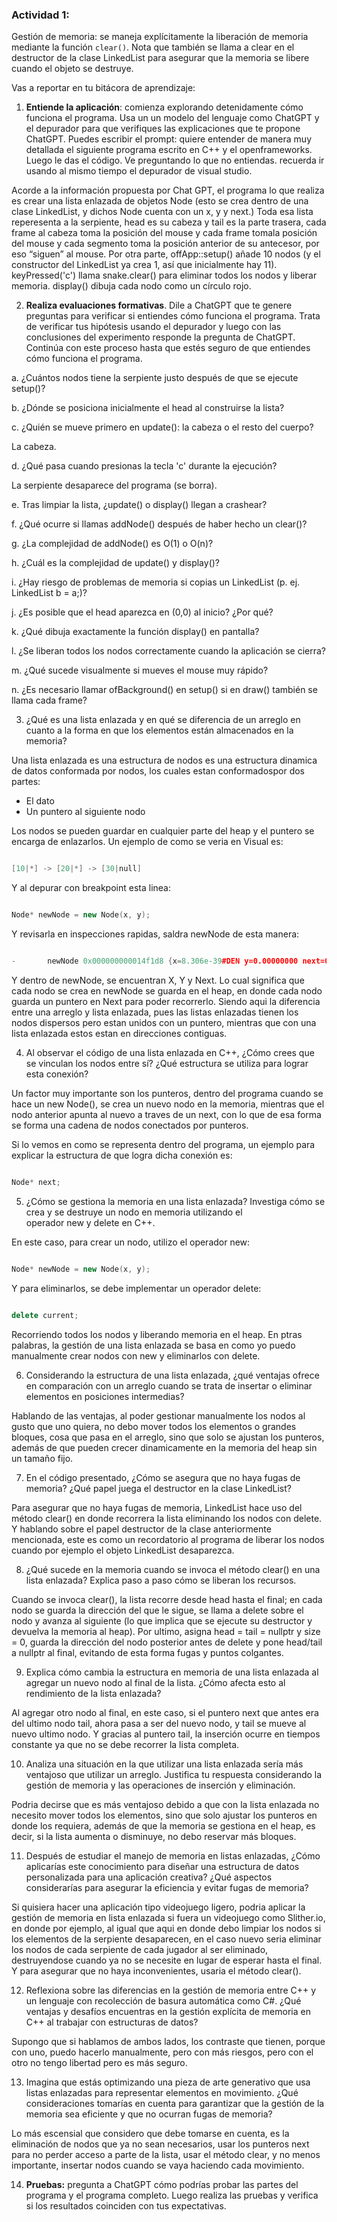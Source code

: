 ### Actividad 1:

Gestión de memoria: se maneja explícitamente la liberación de memoria mediante la función `clear()`. Nota que también se llama a clear en el destructor de la clase LinkedList para asegurar que la memoria se libere cuando el objeto se destruye.

Vas a reportar en tu bitácora de aprendizaje:

1. **Entiende la aplicación**: comienza explorando detenidamente cómo funciona el programa. Usa un un modelo del lenguaje como ChatGPT y el depurador para que verifiques las explicaciones que te propone ChatGPT. Puedes escribir el prompt: quiere entender de manera muy detallada el siguiente programa escrito en C++ y el openframeworks. Luego le das el código. Ve preguntando lo que no entiendas. recuerda ir usando al mismo tiempo el depurador de visual studio.

Acorde a la información propuesta por Chat GPT, el programa lo que realiza es crear una lista enlazada de objetos Node (esto se crea dentro de una clase LinkedList, y dichos Node cuenta con un x, y y next.) Toda esa lista reperesenta a la serpiente, head es su cabeza y tail es la parte trasera, cada frame al cabeza toma la posición del mouse y cada frame tomala posición del mouse y cada segmento toma la posición anterior de su antecesor, por eso “siguen” al mouse.
Por otra parte, offApp::setup() añade 10 nodos (y el constructor del LinkedList ya crea 1, así que inicialmente hay 11). keyPressed('c') llama snake.clear() para eliminar todos los nodos y liberar memoria. display() dibuja cada nodo como un círculo rojo.

2. **Realiza evaluaciones formativas**. Dile a ChatGPT que te genere preguntas para verificar si entiendes cómo funciona el programa. Trata de verificar tus hipótesis usando el depurador y luego con las conclusiones del experimento responde la pregunta de ChatGPT. Continúa con este proceso hasta que estés seguro de que entiendes cómo funciona el programa.


a. ¿Cuántos nodos tiene la serpiente justo después de que se ejecute setup()?

b. ¿Dónde se posiciona inicialmente el head al construirse la lista?

c. ¿Quién se mueve primero en update(): la cabeza o el resto del cuerpo?

La cabeza.

d. ¿Qué pasa cuando presionas la tecla 'c' durante la ejecución?

La serpiente desaparece del programa (se borra).

e. Tras limpiar la lista, ¿update() o display() llegan a crashear?

f. ¿Qué ocurre si llamas addNode() después de haber hecho un clear()?

g. ¿La complejidad de addNode() es O(1) o O(n)?

h. ¿Cuál es la complejidad de update() y display()?

i. ¿Hay riesgo de problemas de memoria si copias un LinkedList (p. ej. LinkedList b = a;)?

j. ¿Es posible que el head aparezca en (0,0) al inicio? ¿Por qué?

k. ¿Qué dibuja exactamente la función display() en pantalla?

l. ¿Se liberan todos los nodos correctamente cuando la aplicación se cierra?

m. ¿Qué sucede visualmente si mueves el mouse muy rápido?

n. ¿Es necesario llamar ofBackground() en setup() si en draw() también se llama cada frame?



3. ¿Qué es una lista enlazada y en qué se diferencia de un arreglo en cuanto a la forma en que los elementos están almacenados en la memoria?

Una lista enlazada es una estructura de nodos es una estructura dinamica de datos conformada por nodos, los cuales estan conformadospor dos partes:

- El dato
- Un puntero al siguiente nodo

Los nodos se pueden guardar en cualquier parte del heap y el puntero se encarga de enlazarlos. Un ejemplo de como se veria en Visual es:

```cpp

[10|*] -> [20|*] -> [30|null]

```

Y al depurar con breakpoint esta linea:

```cpp

Node* newNode = new Node(x, y);

```
Y revisarla en inspecciones rapidas, saldra newNode de esta manera:

```cpp

-		newNode	0x000000000014f1d8 {x=8.306e-39#DEN y=0.00000000 next=0x00000000005a7280 {x=3.41384697 y=1.401e-45#DEN ...} }	Node *

```
Y dentro de newNode, se encuentran X, Y y Next. Lo cual significa que cada nodo se crea en newNode se guarda en el heap, en donde cada nodo guarda un puntero en Next para poder recorrerlo. Siendo aqui la diferencia entre una arreglo y lista enlazada, pues las listas enlazadas tienen los nodos dispersos pero estan unidos con un puntero, mientras que con una lista enlazada estos estan en direcciones contiguas.

4. Al observar el código de una lista enlazada en C++, ¿Cómo crees que se vinculan los nodos entre sí? ¿Qué estructura se utiliza para lograr esta conexión?

Un factor muy importante son los punteros, dentro del programa cuando se hace un new Node(), se crea un nuevo nodo en la memoria, mientras que el nodo anterior apunta al nuevo a traves de un next, con lo que de esa forma se forma una cadena de nodos conectados por punteros.

Si lo vemos en como se representa dentro del programa, un ejemplo para explicar la estructura de que logra dicha conexión es:

```cpp

Node* next;

```

5. ¿Cómo se gestiona la memoria en una lista enlazada? Investiga cómo se crea y se destruye un nodo en memoria utilizando el operador new y delete en C++.

En este caso, para crear un nodo, utilizo el operador new:

```cpp

Node* newNode = new Node(x, y);

```

Y para eliminarlos, se debe implementar un operador delete:

```cpp

delete current;

```

Recorriendo todos los nodos y liberando memoria en el heap. En ptras palabras, la gestión de una lista enlazada se basa en como yo puedo manualmente crear nodos con new y eliminarlos con delete.

6. Considerando la estructura de una lista enlazada, ¿qué ventajas ofrece en comparación con un arreglo cuando se trata de insertar o eliminar elementos en posiciones intermedias?

Hablando de las ventajas, al poder gestionar manualmente los nodos al gusto que uno quiera, no debo mover todos los elementos o grandes bloques, cosa que pasa en el arreglo, sino que solo se ajustan los punteros, además de que pueden crecer dinamicamente en la memoria del heap sin un tamaño fijo.

7. En el código presentado, ¿Cómo se asegura que no haya fugas de memoria? ¿Qué papel juega el destructor en la clase LinkedList?

Para asegurar que no haya fugas de memoria, LinkedList hace uso del método clear() en donde recorrera la lista eliminando los nodos con delete. Y hablando sobre el papel destructor de la clase anteriormente mencionada, este es como un recordatorio al programa de liberar los nodos cuando por ejemplo el objeto LinkedList desaparezca.

8. ¿Qué sucede en la memoria cuando se invoca el método clear() en una lista enlazada? Explica paso a paso cómo se liberan los recursos.

Cuando se invoca clear(), la lista recorre desde head hasta el final; en cada nodo se guarda la dirección del que le sigue, se llama a delete sobre el nodo y avanza al siguiente (lo que implica que se ejecute su destructor y devuelva la memoria al heap). Por ultimo, asigna head = tail = nullptr y size = 0, guarda la dirección del nodo posterior antes de delete y pone head/tail a nullptr al final, evitando de esta forma fugas y puntos colgantes.

9. Explica cómo cambia la estructura en memoria de una lista enlazada al agregar un nuevo nodo al final de la lista. ¿Cómo afecta esto al rendimiento de la lista enlazada?

Al agregar otro nodo al final, en este caso, si el puntero next que antes era del ultimo nodo tail, ahora pasa a ser del nuevo nodo, y tail se mueve al nuevo ultimo nodo. Y gracias al puntero tail, la inserción ocurre en tiempos constante ya que no se debe recorrer la lista completa.


10. Analiza una situación en la que utilizar una lista enlazada sería más ventajoso que utilizar un arreglo. Justifica tu respuesta considerando la gestión de memoria y las operaciones de inserción y eliminación.

Podria decirse que es más ventajoso debido a que con la lista enlazada no necesito mover todos los elementos, sino que solo ajustar los punteros en donde los requiera, además de que la memoria se gestiona en el heap, es decir, si la lista aumenta o disminuye, no debo reservar más bloques.

11. Después de estudiar el manejo de memoria en listas enlazadas, ¿Cómo aplicarías este conocimiento para diseñar una estructura de datos personalizada para una aplicación creativa? ¿Qué aspectos considerarías para asegurar la eficiencia y evitar fugas de memoria?

Si quisiera hacer una aplicación tipo videojuego ligero, podria aplicar la gestión de memoria en lista enlazada si fuera un videojuego como Slither.io, en donde por ejemplo, al igual que aqui en donde debo limpiar los nodos si los elementos de la serpiente desaparecen, en el caso nuevo seria eliminar los nodos de cada serpiente de cada jugador al ser eliminado, destruyendose cuando ya no se necesite en lugar de esperar hasta el final. Y para asegurar que no haya inconvenientes, usaria el método clear().

12. Reflexiona sobre las diferencias en la gestión de memoria entre C++ y un lenguaje con recolección de basura automática como C#. ¿Qué ventajas y desafíos encuentras en la gestión explícita de memoria en C++ al trabajar con estructuras de datos?

Supongo que si hablamos de ambos lados, los contraste que tienen, porque con uno, puedo hacerlo manualmente, pero con más riesgos, pero con el otro no tengo libertad pero es más seguro.

13. Imagina que estás optimizando una pieza de arte generativo que usa listas enlazadas para representar elementos en movimiento. ¿Qué consideraciones tomarías en cuenta para garantizar que la gestión de la memoria sea eficiente y que no ocurran fugas de memoria?

Lo más escensial que considero que debe tomarse en cuenta, es la eliminación de nodos que ya no sean necesarios, usar los punteros next para no perder acceso a parte de la lista, usar el método clear, y no menos importante, insertar nodos cuando se vaya haciendo cada movimiento.


14. **Pruebas:** pregunta a ChatGPT cómo podrías probar las partes del programa y el programa completo. Luego realiza las pruebas y verifica si los resultados coinciden con tus expectativas.